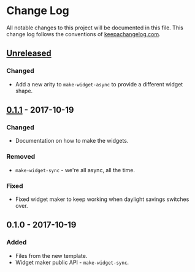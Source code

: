 # Change Log
All notable changes to this project will be documented in this file. This change log follows the conventions of [keepachangelog.com](http://keepachangelog.com/).

## [Unreleased]
### Changed
- Add a new arity to `make-widget-async` to provide a different widget shape.

## [0.1.1] - 2017-10-19
### Changed
- Documentation on how to make the widgets.

### Removed
- `make-widget-sync` - we're all async, all the time.

### Fixed
- Fixed widget maker to keep working when daylight savings switches over.

## 0.1.0 - 2017-10-19
### Added
- Files from the new template.
- Widget maker public API - `make-widget-sync`.

[Unreleased]: https://github.com/your-name/clojure-now/compare/0.1.1...HEAD
[0.1.1]: https://github.com/your-name/clojure-now/compare/0.1.0...0.1.1
